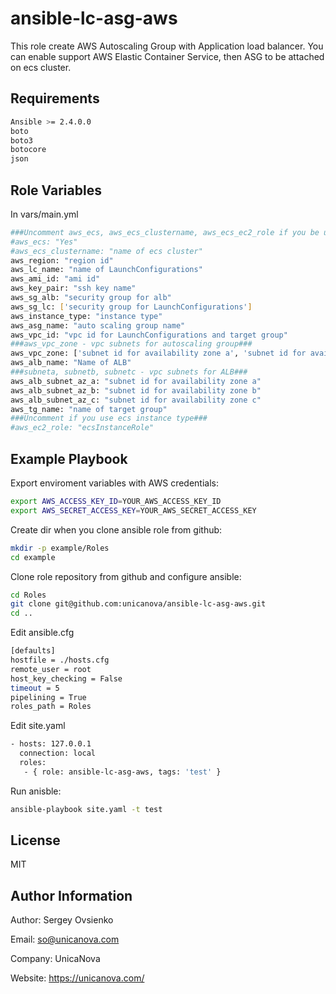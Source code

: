 ansible-lc-asg-aws
=========

This role create AWS Autoscaling Group with Application load balancer.
You can enable support AWS Elastic Container Service, then ASG to be attached on ecs cluster.

Requirements
------------

```sh
Ansible >= 2.4.0.0
boto
boto3
botocore
json
```


Role Variables
--------------
In vars/main.yml

```sh
###Uncomment aws_ecs, aws_ecs_clustername, aws_ecs_ec2_role if you be used ecs###
#aws_ecs: "Yes"
#aws_ecs_clustername: "name of ecs cluster"
aws_region: "region id"
aws_lc_name: "name of LaunchConfigurations"
aws_ami_id: "ami id"
aws_key_pair: "ssh key name"
aws_sg_alb: "security group for alb"
aws_sg_lc: ['security group for LaunchConfigurations']
aws_instance_type: "instance type"
aws_asg_name: "auto scaling group name"
aws_vpc_id: "vpc id for LaunchConfigurations and target group"
###aws_vpc_zone - vpc subnets for autoscaling group###
aws_vpc_zone: ['subnet id for availability zone a', 'subnet id for availability zone b', 'subnet id for availability zone c']
aws_alb_name: "Name of ALB"
###subneta, subnetb, subnetc - vpc subnets for ALB###
aws_alb_subnet_az_a: "subnet id for availability zone a"
aws_alb_subnet_az_b: "subnet id for availability zone b"
aws_alb_subnet_az_c: "subnet id for availability zone c"
aws_tg_name: "name of target group"
###Uncomment if you use ecs instance type###
#aws_ec2_role: "ecsInstanceRole"
```

Example Playbook
----------------

Export enviroment variables with AWS credentials:
```sh
export AWS_ACCESS_KEY_ID=YOUR_AWS_ACCESS_KEY_ID
export AWS_SECRET_ACCESS_KEY=YOUR_AWS_SECRET_ACCESS_KEY
```

Create dir when you clone ansible role from github:
```sh
mkdir -p example/Roles
cd example
```

Clone role repository from github and configure ansible:
```sh
cd Roles
git clone git@github.com:unicanova/ansible-lc-asg-aws.git
cd ..
```

Edit ansible.cfg
```sh
[defaults]
hostfile = ./hosts.cfg
remote_user = root
host_key_checking = False
timeout = 5
pipelining = True
roles_path = Roles
```

Edit site.yaml
```sh
- hosts: 127.0.0.1
  connection: local
  roles:
   - { role: ansible-lc-asg-aws, tags: 'test' }
```

Run anisble:
```sh
ansible-playbook site.yaml -t test
```

License
-------

MIT

Author Information
------------------
Author: Sergey Ovsienko 

Email: so@unicanova.com

Company: UnicaNova 

Website: https://unicanova.com/

